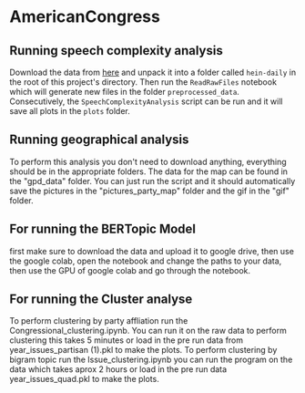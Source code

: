 # AmericanCongress

## Running speech complexity analysis
Download the data from [here](https://data.stanford.edu/congress_text#download-data) and unpack it into a folder called `hein-daily` in the root of this project's directory. 
Then run the `ReadRawFiles` notebook which will generate new files in the folder `preprocessed_data`. 
Consecutively, the `SpeechComplexityAnalysis` script can be run and it will save all plots in the `plots` folder. 

## Running geographical analysis
To perform this analysis you don't need to download anything, everything should be in the appropriate folders. The data for the map can be found in the "gpd_data" folder. You can just run the script and it should automatically save the pictures in the "pictures_party_map" folder and the gif in the "gif" folder.

## For running the BERTopic Model
first make sure to download the data and upload it to google drive, then use the google colab, open the notebook and change the paths to your data, then use the GPU of google colab and go through the notebook.

## For running the Cluster analyse
To perform clustering by party affliation run the Congressional_clustering.ipynb. You can run it on the raw data to perform clustering this takes 5 minutes or load in the pre run data from year_issues_partisan (1).pkl to make the plots. To perform clustering by bigram topic run the Issue_clustering.ipynb you can run the program on the data which takes aprox 2 hours or load in the pre run data year_issues_quad.pkl to make the plots. 
